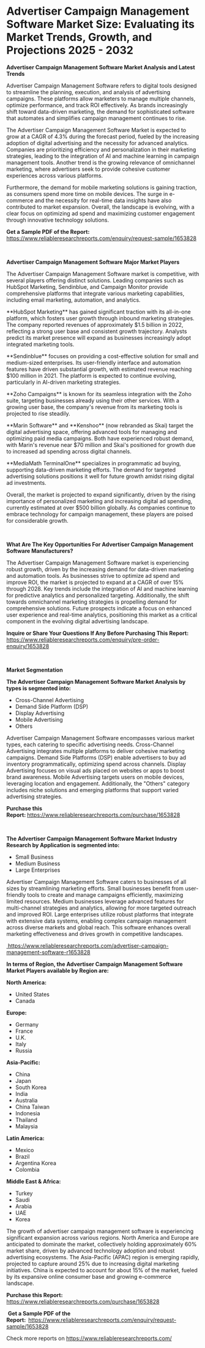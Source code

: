 <p><h1>Advertiser Campaign Management Software Market Size: Evaluating its Market Trends, Growth, and Projections 2025 - 2032</h1></p><p><strong>Advertiser Campaign Management Software Market Analysis and Latest Trends</strong></p>
<p><p>Advertiser Campaign Management Software refers to digital tools designed to streamline the planning, execution, and analysis of advertising campaigns. These platforms allow marketers to manage multiple channels, optimize performance, and track ROI effectively. As brands increasingly shift toward data-driven marketing, the demand for sophisticated software that automates and simplifies campaign management continues to rise.</p><p>The Advertiser Campaign Management Software Market is expected to grow at a CAGR of 4.3% during the forecast period, fueled by the increasing adoption of digital advertising and the necessity for advanced analytics. Companies are prioritizing efficiency and personalization in their marketing strategies, leading to the integration of AI and machine learning in campaign management tools. Another trend is the growing relevance of omnichannel marketing, where advertisers seek to provide cohesive customer experiences across various platforms.</p><p>Furthermore, the demand for mobile marketing solutions is gaining traction, as consumers spend more time on mobile devices. The surge in e-commerce and the necessity for real-time data insights have also contributed to market expansion. Overall, the landscape is evolving, with a clear focus on optimizing ad spend and maximizing customer engagement through innovative technology solutions.</p></p>
<p><strong>Get a Sample PDF of the Report:&nbsp;</strong> <a href="https://www.reliableresearchreports.com/enquiry/request-sample/1653828?utm_campaign=2233&utm_medium=2&utm_source=Github&utm_content=ia&utm_term=07032025&utm_id=advertiser-campaign-management-software">https://www.reliableresearchreports.com/enquiry/request-sample/1653828</a></p>
<p>&nbsp;</p>
<p><strong>Advertiser Campaign Management Software Major Market Players</strong></p>
<p><p>The Advertiser Campaign Management Software market is competitive, with several players offering distinct solutions. Leading companies such as HubSpot Marketing, Sendinblue, and Campaign Monitor provide comprehensive platforms that integrate various marketing capabilities, including email marketing, automation, and analytics.</p><p>**HubSpot Marketing** has gained significant traction with its all-in-one platform, which fosters user growth through inbound marketing strategies. The company reported revenues of approximately $1.5 billion in 2022, reflecting a strong user base and consistent growth trajectory. Analysts predict its market presence will expand as businesses increasingly adopt integrated marketing tools.</p><p>**Sendinblue** focuses on providing a cost-effective solution for small and medium-sized enterprises. Its user-friendly interface and automation features have driven substantial growth, with estimated revenue reaching $100 million in 2021. The platform is expected to continue evolving, particularly in AI-driven marketing strategies.</p><p>**Zoho Campaigns** is known for its seamless integration with the Zoho suite, targeting businesses already using their other services. With a growing user base, the company's revenue from its marketing tools is projected to rise steadily.</p><p>**Marin Software** and **Kenshoo** (now rebranded as Skai) target the digital advertising space, offering advanced tools for managing and optimizing paid media campaigns. Both have experienced robust demand, with Marin's revenue near $70 million and Skai's positioned for growth due to increased ad spending across digital channels.</p><p>**MediaMath TerminalOne** specializes in programmatic ad buying, supporting data-driven marketing efforts. The demand for targeted advertising solutions positions it well for future growth amidst rising digital ad investments.</p><p>Overall, the market is projected to expand significantly, driven by the rising importance of personalized marketing and increasing digital ad spending, currently estimated at over $500 billion globally. As companies continue to embrace technology for campaign management, these players are poised for considerable growth.</p></p>
<p>&nbsp;</p>
<p><strong>What Are The Key Opportunities For Advertiser Campaign Management Software Manufacturers?</strong></p>
<p><p>The Advertiser Campaign Management Software market is experiencing robust growth, driven by the increasing demand for data-driven marketing and automation tools. As businesses strive to optimize ad spend and improve ROI, the market is projected to expand at a CAGR of over 15% through 2028. Key trends include the integration of AI and machine learning for predictive analytics and personalized targeting. Additionally, the shift towards omnichannel marketing strategies is propelling demand for comprehensive solutions. Future prospects indicate a focus on enhanced user experience and real-time analytics, positioning this market as a critical component in the evolving digital advertising landscape.</p></p>
<p><strong>Inquire or Share Your Questions If Any Before Purchasing This Report:</strong> <a href="https://www.reliableresearchreports.com/enquiry/pre-order-enquiry/1653828?utm_campaign=2233&utm_medium=2&utm_source=Github&utm_content=ia&utm_term=07032025&utm_id=advertiser-campaign-management-software">https://www.reliableresearchreports.com/enquiry/pre-order-enquiry/1653828</a></p>
<p>&nbsp;</p>
<p><strong>Market Segmentation</strong></p>
<p><strong>The Advertiser Campaign Management Software Market Analysis by types is segmented into:</strong></p>
<p><ul><li>Cross-Channel Advertising</li><li>Demand Side Platform (DSP)</li><li>Display Advertising</li><li>Mobile Advertising</li><li>Others</li></ul></p>
<p><p>Advertiser Campaign Management Software encompasses various market types, each catering to specific advertising needs. Cross-Channel Advertising integrates multiple platforms to deliver cohesive marketing campaigns. Demand Side Platforms (DSP) enable advertisers to buy ad inventory programmatically, optimizing spend across channels. Display Advertising focuses on visual ads placed on websites or apps to boost brand awareness. Mobile Advertising targets users on mobile devices, leveraging location and engagement. Additionally, the "Others" category includes niche solutions and emerging platforms that support varied advertising strategies.</p></p>
<p><strong>Purchase this Report:&nbsp;</strong><a href="https://www.reliableresearchreports.com/purchase/1653828?utm_campaign=2233&utm_medium=2&utm_source=Github&utm_content=ia&utm_term=07032025&utm_id=advertiser-campaign-management-software">https://www.reliableresearchreports.com/purchase/1653828</a></p>
<p>&nbsp;</p>
<p><strong>The Advertiser Campaign Management Software Market Industry Research by Application is segmented into:</strong></p>
<p><ul><li>Small Business</li><li>Medium Business</li><li>Large Enterprises</li></ul></p>
<p><p>Advertiser Campaign Management Software caters to businesses of all sizes by streamlining marketing efforts. Small businesses benefit from user-friendly tools to create and manage campaigns efficiently, maximizing limited resources. Medium businesses leverage advanced features for multi-channel strategies and analytics, allowing for more targeted outreach and improved ROI. Large enterprises utilize robust platforms that integrate with extensive data systems, enabling complex campaign management across diverse markets and global reach. This software enhances overall marketing effectiveness and drives growth in competitive landscapes.</p></p>
<p><a href="https://www.reliableresearchreports.com/advertiser-campaign-management-software-r1653828?utm_campaign=2233&utm_medium=2&utm_source=Github&utm_content=ia&utm_term=07032025&utm_id=advertiser-campaign-management-software">&nbsp;https://www.reliableresearchreports.com/advertiser-campaign-management-software-r1653828</a></p>
<p><strong>In terms of Region, the Advertiser Campaign Management Software Market Players available by Region are:</strong></p>
<p>
    <p> <strong> North America: </strong>
        <ul>
            <li>United States</li>
            <li>Canada</li>
        </ul>
        </p> 
    <p> <strong> Europe: </strong>
        <ul>
            <li>Germany</li>
            <li>France</li>
            <li>U.K.</li>
            <li>Italy</li>
            <li>Russia</li>
        </ul>
        </p> 
    <p> <strong> Asia-Pacific: </strong>
        <ul>
            <li>China</li>
            <li>Japan</li>
            <li>South Korea</li>
            <li>India</li>
            <li>Australia</li>
            <li>China Taiwan</li>
            <li>Indonesia</li>
            <li>Thailand</li>
            <li>Malaysia</li>
        </ul>
        </p> 
    <p> <strong> Latin America: </strong>
        <ul>
            <li>Mexico</li>
            <li>Brazil</li>
            <li>Argentina Korea</li>
            <li>Colombia</li>
        </ul>
        </p> 
    <p> <strong> Middle East & Africa: </strong>
        <ul>
            <li>Turkey</li>
            <li>Saudi</li>
            <li>Arabia</li>
            <li>UAE</li>
            <li>Korea</li>
        </ul>
    </p>
    </p>
<p><p>The growth of advertiser campaign management software is experiencing significant expansion across various regions. North America and Europe are anticipated to dominate the market, collectively holding approximately 60% market share, driven by advanced technology adoption and robust advertising ecosystems. The Asia-Pacific (APAC) region is emerging rapidly, projected to capture around 25% due to increasing digital marketing initiatives. China is expected to account for about 15% of the market, fueled by its expansive online consumer base and growing e-commerce landscape.</p></p>
<p><strong>Purchase this Report: </strong><a href="https://www.reliableresearchreports.com/purchase/1653828?utm_campaign=2233&utm_medium=2&utm_source=Github&utm_content=ia&utm_term=07032025&utm_id=advertiser-campaign-management-software">https://www.reliableresearchreports.com/purchase/1653828</a></p>
<p>&nbsp;<strong>Get a Sample PDF of the Report:&nbsp;&nbsp;</strong><a href="https://www.reliableresearchreports.com/enquiry/request-sample/1653828?utm_campaign=2233&utm_medium=2&utm_source=Github&utm_content=ia&utm_term=07032025&utm_id=advertiser-campaign-management-software">https://www.reliableresearchreports.com/enquiry/request-sample/1653828</a></p>
<p><strong></strong></p>
<p>Check more reports on <a href="https://www.reliableresearchreports.com/?utm_campaign=2233&utm_medium=2&utm_source=Github&utm_content=ia&utm_term=07032025&utm_id=advertiser-campaign-management-software">https://www.reliableresearchreports.com/</a></p>